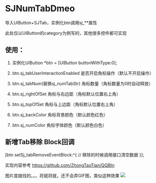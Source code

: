 # SJNumTabDmeo

导入UIButton+SJTab，实例化btn调用sj_**属性

此处仅以UIButton的category为例写的，其他很多控件都可实现

## 使用：

1. 实例化UIButton *btn = [UIButton buttonWithType:0];

2. btn.sj_tabUserInteractionEnabled 是否开启角标操作（默认不开启操作）

3. btn.sj_tabNum(替换sj_numTabStr) 角标数量（角标数量为0时自动释放）

4. btn.sj_rightOfSet 角标与右边距（角标默认位置右上角）

5. btn.sj_topOfSet 角标与上边距（角标默认位置右上角）

6. btn.sj_backColor 角标背景颜色（默认颜色红色）

7. btn.sj_numColor 角标字体颜色（默认颜色白色）

## 新增Tab移除 Block回调

[btn setSj_tabRemoveEventBlock:^{
    // 移除的时候调用接口清空数据
}];

实现内容参考 https://github.com/ZhongTaoTian/QQBtn

图片度娘找的。。。将就将就，还不会弄GIF图，类似这种效果
![](http://images.macx.cn/forum/201412/21/122036mpamaajzxqx1v8t0.gif)  
